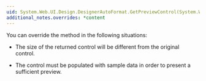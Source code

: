 ```yaml
---
uid: System.Web.UI.Design.DesignerAutoFormat.GetPreviewControl(System.Web.UI.Control)
additional_notes.overrides: *content
---
```


<p>You can override the <xref href="System.Web.UI.Design.DesignerAutoFormat.GetPreviewControl(System.Web.UI.Control)"></xref> method in the following situations:  
  
-   The size of the returned control will be different from the original control.  
  
-   The control must be populated with sample data in order to present a sufficient preview.</p>


